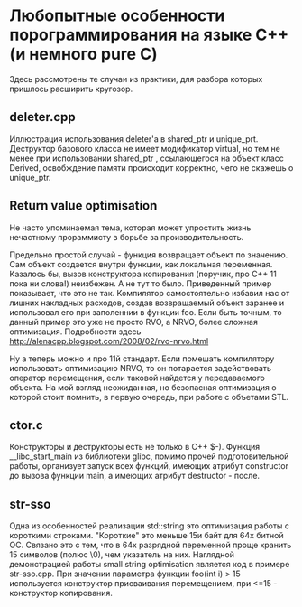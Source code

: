 # Любопытные особенности порограммирования на языке С++ (и немного pure C)

Здесь рассмотрены те случаи из практики, для разбора которых пришлось расширить кругозор.
## deleter.cpp
Иллюстрация использования deleter'а в shared_ptr и unique_prt.
Деструктор базового класса не имеет модификатор virtual, но тем не менее при использовании shared_ptr <Base>, ссылающегося на объект класс Derived, освобждение памяти происходит корректно, чего не скажешь о unique_ptr.
## Return value optimisation
Не часто упоминаемая тема, которая может упростить жизнь нечастному прораммисту в борьбе за производительность.
  
Предельно простой случай - функция возвращает объект по значению. Сам объект создается внутри функции, как локальная переменная. Казалось бы, вызов конструктора копирования (поручик, про С++ 11 пока ни слова!) неизбежен. А не тут то было. Приведенный пример показывает, что это не так. Компилятор самостоятельно избавил нас от лишних накладных расходов, создав возвращаемый объект заранее и использовал его при заполеннии в функции foo. Если быть точным, то данный пример это уже не просто RVO, а NRVO, более сложная оптимизация. Подробности здесь http://alenacpp.blogspot.com/2008/02/rvo-nrvo.html

Ну а теперь можно и про 11й стандарт. Если помешать компилятору использовать оптимизацию NRVO, то он потарается задействовать оператор перемещения, если таковой найдется у передаваемого объекта. На мой взгляд неожиданная, но безопасная оптимизация о которой стоит помнить, в первую очередь, при работе с объетами STL. 

## ctor.c
Конструкторы и деструкторы есть не только в C++ $-). Функция __libc_start_main из библиотеки glibc, помимо прочей подготовительной работы, организует запуск всех функций, имеющих атрибут constructor до вызова функции main, а имеющих атрибут destructor - после.
  
## str-sso
Одна из особенностей реализации std::string это оптимизация работы с короткими строками. "Короткие" это меньше 15и байт для 64х битной ОС. Связано это с тем, что в 64х разрядной переменной проще хранить 15 символов (полюс \0), чем указатель на них. Наглядной демонстрацией работы small string optimisation является код в примере str-sso.cpp. При значении параметра функции foo(int i) > 15 используется конструктор присваивания перемещением, при <=15 - конструктор копирования.
